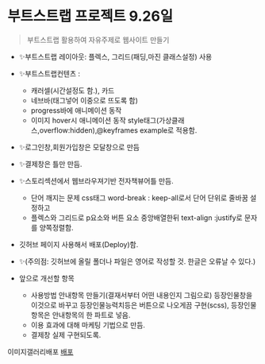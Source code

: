 # 부트스트랩 프로젝트 9.26일
 

> 부트스트랩 활용하여 자유주제로 웹사이트 만들기
+ ✨부트스트랩 레이아웃: 플렉스, 그리드(패딩,마진 클래스설정) 사용
+ ✨부트스트랩컨텐츠 :
    - 캐러셀(시간설정도 함.), 카드
    - 네브바(태그넣어 이중으로 뜨도록 함)
    - progress바에 애니메이션 동작
    - 이미지 hover시 애니메이션 동작 style태그(가상클래스,overflow:hidden),@keyframes example로 적용함.
+ ✨로그인창,회원가입창은 모달창으로 만듬
+ ✨결제창은 틀만 만듬.
+ ✨스토리섹션에서 웹브라우져기반 전자책뷰어틀 만듬.
  - 단어 깨지는 문제 css태그 word-break : keep-all로서 단어 단위로 줄바꿈 설정하고
  - 플렉스와 그리드로 p요소와 버튼 요소 중앙배열한뒤 text-align :justify로 문자를 양쪽정렬함. 

+ 깃허브 페이지 사용해서 배포(Deploy)함.
+ ✨(주의점: 깃허브에 올릴 폴더나 파일은 영어로 작성할 것. 한글은 오류날 수 있다.)

+ 앞으로 개선할 항목
  - 사용방법 안내항목 만들기(결재서부터 어떤 내용인지 그림으로) 등장인물창을 이것으로 바꾸고 등장인물능력치등은 버튼으로 나오게끔 구현(scss), 등장인물항목은 안내항목의 한 파트로 넣음.
  - 이용 효과에 대해 마케팅 기법으로 만듬.
  - 결제창 실제 구현되도록.

이미지갤러리배포
[배포](https://galfer9.github.io/9.26chosunStory/)
